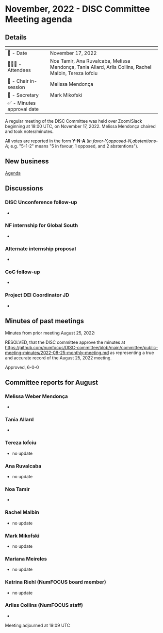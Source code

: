 # November, 2022 - DISC Committee Meeting agenda

## Details

| <!-- -->    | <!-- -->    |
|-----------|---|
| 📅 - Date | November 17, 2022 |
| 🙋🏽‍♀️ - Attendees | Noa Tamir, Ana Ruvalcaba, Melissa Mendonça, Tania Allard, Arlis Collins, Rachel Malbin, Tereza Iofciu |
| 💬 - Chair in-session | Melissa Mendonça  |
| 📝 - Secretary | Mark Mikofski  |
| ✅ - Minutes approval date |   |

A regular meeting of the DISC Committee was held over Zoom/Slack beginning at 18:00 UTC, on November 17, 2022. Melissa Mendonça chaired and took notes/minutes.

All votes are reported in the form **Y-N-A** (*in favor-Y‚opposed-N‚abstentions-A*; e.g. "5-1-2" means "5 in favour, 1 opposed, and 2 abstentions").

## New business

[Agenda](https://docs.google.com/document/d/1sVgmR92_mARTUZXP-pSIiHT6PgMsJtylqP2y2VCV0E4/)

## Discussions

### DISC Unconference follow-up

- 

### NF internship for Global South

- 

### Alternate internship proposal

- 

### CoC follow-up

- 

### Project DEI Coordinator JD
- 

## Minutes of past meetings

Minutes from prior meeting August 25, 2022:

RESOLVED, that the DISC committee approve the minutes at https://github.com/numfocus/DISC-committee/blob/main/committee/public-meeting-minutes/2022-08-25-monthly-meeting.md as representing a true and accurate record of the August 25, 2022 meeting.

Approved, 6-0-0

## Committee reports for August

### Melissa Weber Mendonça
* 

### Tania Allard 
* 

### Tereza Iofciu
* no update

### Ana Ruvalcaba
* no update

### Noa Tamir
* 

### Rachel Malbin
* no update

### Mark Mikofski
* no update

### Mariana Meireles
* no update

### Katrina Riehl (NumFOCUS board member)
* no update

### Arliss Collins (NumFOCUS staff)
* 


Meeting adjourned at 19:09 UTC
